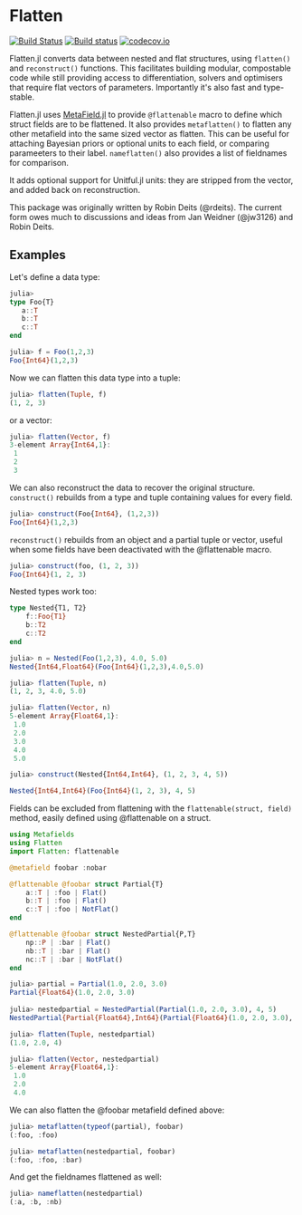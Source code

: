 # Flatten

[![Build Status](https://travis-ci.org/rafaqz/Flatten.jl.svg?branch=master)](https://travis-ci.org/rafaqz/Flatten.jl)
[![Build status](https://ci.appveyor.com/api/projects/status/dpf055yo50y21g1v?svg=true)](https://ci.appveyor.com/project/rafaqz/flatten-jl)
[![codecov.io](http://codecov.io/github/rafaqz/Cellular.jl/coverage.svg?branch=master)](http://codecov.io/github/rafaqz/Cellular.jl?branch=master)

Flatten.jl converts data between nested and flat structures, using `flatten()`
and `reconstruct()` functions. This facilitates building modular, compostable code
while still providing access to differentiation, solvers and optimisers that
require flat vectors of parameters. Importantly it's also fast and type-stable.


Flatten.jl uses [MetaField.jl](https://github.com/rafaqz/MetaFields.jl) to provide
`@flattenable` macro to define which struct fields are to be flattened. It also
provides `metaflatten()` to flatten any other metafield into the same sized
vector as flatten. This can be useful for attaching Bayesian priors or optional
units to each field, or comparing parameeters to their label. `nameflatten()`
also provides a list of fieldnames for comparison.

It adds optional support for Unitful.jl units: they are stripped from the
vector, and added back on reconstruction. 


This package was originally written by Robin Deits (@rdeits). The current form
owes much to discussions and ideas from Jan Weidner (@jw3126) and Robin Deits. 


## Examples

Let's define a data type:

```julia
julia> 
type Foo{T}
   a::T
   b::T
   c::T
end

julia> f = Foo(1,2,3)
Foo{Int64}(1,2,3)
```

Now we can flatten this data type into a tuple:

```julia
julia> flatten(Tuple, f)
(1, 2, 3)
```

or a vector:

```julia
julia> flatten(Vector, f)
3-element Array{Int64,1}:
 1
 2
 3
```

We can also reconstruct the data to recover the original structure.
`construct()` rebuilds from a type and tuple containing values for every field.

```julia
julia> construct(Foo{Int64}, (1,2,3))
Foo{Int64}(1,2,3)
```

`reconstruct()` rebuilds from an object and a partial tuple or vector, useful
when some fields have been deactivated with the @flattenable macro.

```julia
julia> construct(foo, (1, 2, 3))
Foo{Int64}(1, 2, 3)
```

Nested types work too:

```julia
type Nested{T1, T2}
    f::Foo{T1}
    b::T2
    c::T2
end

julia> n = Nested(Foo(1,2,3), 4.0, 5.0)
Nested{Int64,Float64}(Foo{Int64}(1,2,3),4.0,5.0)

julia> flatten(Tuple, n)
(1, 2, 3, 4.0, 5.0)

julia> flatten(Vector, n)
5-element Array{Float64,1}:
 1.0
 2.0
 3.0
 4.0
 5.0

julia> construct(Nested{Int64,Int64}, (1, 2, 3, 4, 5))

Nested{Int64,Int64}(Foo{Int64}(1, 2, 3), 4, 5)
```

Fields can be excluded from flattening with the `flattenable(struct, field)` method,
easily defined using @flattenable on a struct.


```julia
using Metafields
using Flatten 
import Flatten: flattenable

@metafield foobar :nobar

@flattenable @foobar struct Partial{T}
    a::T | :foo | Flat()
    b::T | :foo | Flat()
    c::T | :foo | NotFlat()
end

@flattenable @foobar struct NestedPartial{P,T}
    np::P | :bar | Flat()
    nb::T | :bar | Flat()
    nc::T | :bar | NotFlat()
end

julia> partial = Partial(1.0, 2.0, 3.0)                                      
Partial{Float64}(1.0, 2.0, 3.0)                                              
                                                                             
julia> nestedpartial = NestedPartial(Partial(1.0, 2.0, 3.0), 4, 5)           
NestedPartial{Partial{Float64},Int64}(Partial{Float64}(1.0, 2.0, 3.0), 4, 5) 

julia> flatten(Tuple, nestedpartial)
(1.0, 2.0, 4)

julia> flatten(Vector, nestedpartial)
5-element Array{Float64,1}:
 1.0
 2.0
 4.0
```

We can also flatten the @foobar metafield defined above:

```julia
julia> metaflatten(typeof(partial), foobar) 
(:foo, :foo)

julia> metaflatten(nestedpartial, foobar)
(:foo, :foo, :bar)
```

And get the fieldnames flattened as well:
```julia
julia> nameflatten(nestedpartial)                                            
(:a, :b, :nb) 
```
